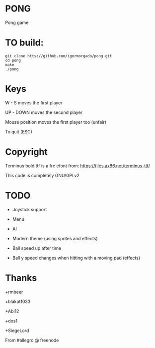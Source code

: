 PONG
====

Pong game


TO build:
=========

```
git clone htts://github.com/igormorgado/pong.git
cd pong
make
./pong
```

Keys
====

W - S moves the first player

UP - DOWN moves the second player

Mouse position moves the first player too (unfair)

To quit (ESC)


Copyright
=========

Terminus bold ttf is a fre efont from: https://files.ax86.net/terminus-ttf/

This code is completely GNU/GPLv2

TODO
====

* Joystick support 

* Menu

* AI

* Modern theme (using sprites and effects)

* Ball speed up after time

* Ball y speed changes when hitting with a moving pad (effects)




Thanks
=====

+rmbeer

+blakat1033

+Abi12

+dos1

+SiegeLord

From #allegro @ freenode
